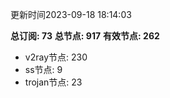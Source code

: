 更新时间2023-09-18 18:14:03

**总订阅: 73**
**总节点: 917**
**有效节点: 262**
- v2ray节点: 230
- ss节点: 9
- trojan节点: 23
